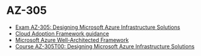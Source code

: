 # AZ-305

* [Exam AZ-305: Designing Microsoft Azure Infrastructure Solutions](https://learn.microsoft.com/en-us/credentials/certifications/exams/az-305/)
* [Cloud Adoption Framework guidance](https://learn.microsoft.com/en-us/azure/cloud-adoption-framework/)
* [Microsoft Azure Well-Architected Framework](https://learn.microsoft.com/en-us/azure/well-architected/)
* [Course AZ-305T00: Designing Microsoft Azure Infrastructure Solutions](https://learn.microsoft.com/en-us/azure/cloud-adoption-framework/)
